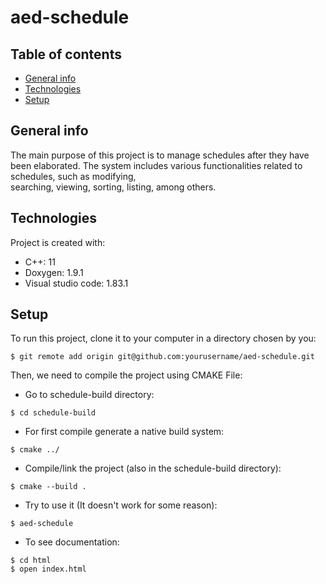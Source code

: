 # aed-schedule

## Table of contents
* [General info](#general-info)
* [Technologies](#technologies)
* [Setup](#setup)

## General info
The main purpose of this project is to manage schedules after they have been elaborated.
The system includes various functionalities related to schedules, such as modifying,<br>
searching, viewing, sorting, listing, among others.
	
## Technologies
Project is created with:
* C++: 11
* Doxygen: 1.9.1
* Visual studio code: 1.83.1
	
## Setup
To run this project, clone it to your computer in a directory chosen by you:

```
$ git remote add origin git@github.com:yourusername/aed-schedule.git
```

Then, we need to compile the project using CMAKE File:

- Go to schedule-build directory:

```
$ cd schedule-build
```

- For first compile generate a native build system:

```
$ cmake ../
```

- Compile/link the project (also in the schedule-build directory):

```
$ cmake --build .
```

- Try to use it (It doesn't work for some reason):

```
$ aed-schedule 
```

- To see documentation:

```
$ cd html
$ open index.html
```


